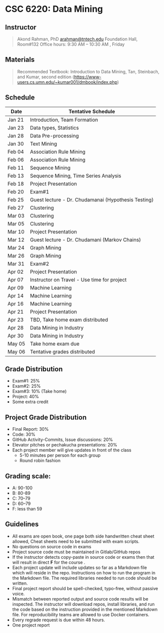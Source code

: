 # CSC 6220: Data Mining 

## Instructor 

> Akond Rahman, PhD 
> arahman@tntech.edu 
> Foundation Hall, Room#132
> Office hours: 9:30 AM – 10:30 AM , Friday 


## Materials 

> Recommended Textbook:  Introduction to Data Mining, Tan, Steinbach, and Kumar, second edition (https://www-users.cs.umn.edu/~kumar001/dmbook/index.php)

## Schedule 



| Date    | Tentative Schedule                                                                                                                                              |
|---------|-----------------------------------------------------------------------------------------------------------------------------------------------------------------|
| Jan 21  | Introduction, Team Formation                                                                                          |
| Jan 23  | Data types, Statistics                                                                                             |
| Jan 28  | Data Pre-processing                                                                                                      |
| Jan 30  | Text Mining                                                                                               |
| Feb 04  | Association Rule Mining                                                                                                   |
| Feb 06  | Association Rule Mining                                                                                                   |
| Feb 11  | Sequence Mining                                                                                           |
| Feb 13  | Sequence Mining, Time Series Analysis                                                                         |
| Feb 18  | Project Presentation                         |
| Feb 20  | Exam#1       |
| Feb 25  | Guest lecture - Dr. Chudamanai (Hypothesis Testing)                                          |
| Feb 27  | Clustering                                                                                   |
| Mar 03  | Clustering                                                                           |
| Mar 05  | Clustering    |
| Mar 10  | Project Presentation   |
| Mar 12  | Guest lecture - Dr. Chudamani (Markov Chains)               |
| Mar 24  | Graph Mining  |
| Mar 26  | Graph Mining |
| Mar 31  | Exam#2  |                                             
| Apr 02  | Project Presentation |                 
| Apr 07  | Instructor on Travel - Use time for project  |
| Apr 09  | Machine Learning  |
| Apr 14  | Machine Learning   |
| Apr 16  | Machine Learning    |
| Apr 21  | Project Presentation  |
| Apr 23  | TBD, Take home exam distributed  |
| Apr 28  | Data Mining in Industry   |
| Apr 30  | Data Mining in Industry  |
| May 05  | Take home exam due  |
| May 06  | Tentative grades distributed  |

 
## Grade Distribution 

- Exam#1: 25%
- Exam#2: 25%
- Exam#3: 10% (Take home)
- Project: 40% 
- Some extra credit 

## Project Grade Distribution 
- Final Report: 30%
- Code: 30% 
- GitHub Activity-Commits, Issue discussions: 20% 
- Elevator pitches or pechakucha presentations: 20% 
- Each project member will give updates in front of the class 
  - 5-10 minutes per person for each group 
  - Round robin fashion 


## Grading scale: 
  - A: 90-100 
  - B: 80-89 
  - C: 70–79 
  - D: 60–79 
  - F: less than 59

## Guidelines
- All exams are open book, one page both side handwritten cheat sheet allowed, Cheat sheets need to be submitted with exam scripts. 
- No questions on source code in exams 
- Project source code must be maintained in Gitlab/GitHub repos 
- If the instructor detects copy-paste in source code or exams then that will result in direct **F** for the course .  
- Each project update will include updates so far as a Markdown file which will reside in the repo. Instructions on how to run the program in the Markdown file. The required libraries needed to run code should be written.  
- Final project report should be spell-checked, typo-free, without passive voice. 
- Mismatch between reported output and source code results will be inspected. The instructor will download repos, install libraries, and run the code based on the instruction provided in the mentioned Markdown file. For reproducibility teams are allowed to use Docker containers.   
- Every regrade request is due within 48 hours. 
- One project report 
